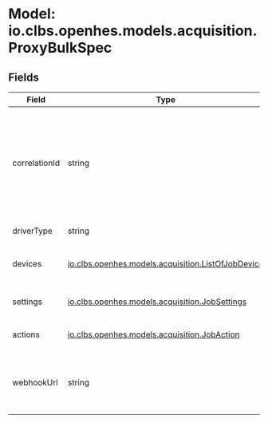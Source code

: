 # Model: io.clbs.openhes.models.acquisition.ProxyBulkSpec

## Fields

| Field | Type | Description |
| --- | --- | --- |
| correlationId | string | @gqltype: UUID<br><br>The correlation identifier, e.g. to define relation to non-homogenous group. |
| driverType | string | The device (driver) type. |
| devices | [io.clbs.openhes.models.acquisition.ListOfJobDevice](model-io-clbs-openhes-models-acquisition-listofjobdevice.md) | The list of custom devices in the bulk. |
| settings | [io.clbs.openhes.models.acquisition.JobSettings](model-io-clbs-openhes-models-acquisition-jobsettings.md) | The bulk-shared job settings. |
| actions | [io.clbs.openhes.models.acquisition.JobAction](model-io-clbs-openhes-models-acquisition-jobaction.md) | The list actions to be executed. |
| webhookUrl | string | The webhook URL to call when the bulk is completed. |

